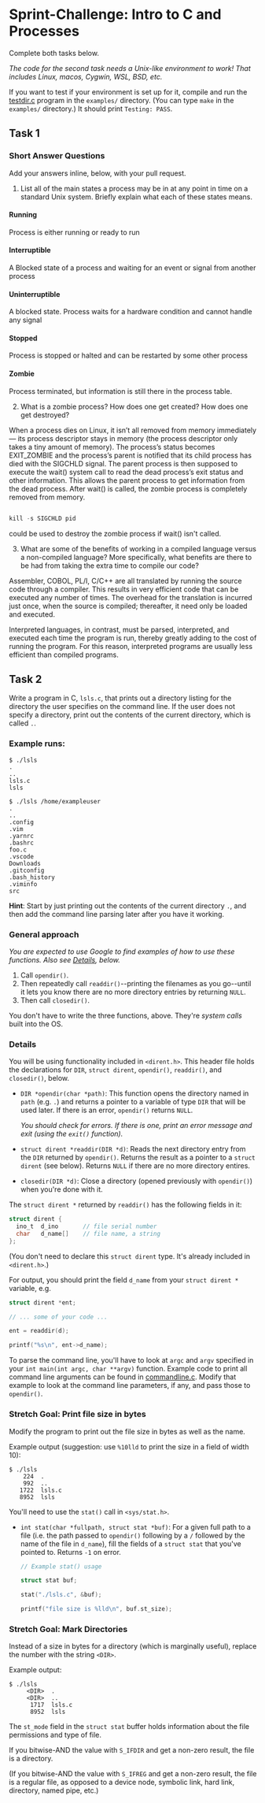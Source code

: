 # Sprint-Challenge: Intro to C and Processes

Complete both tasks below.

_The code for the second task needs a Unix-like environment to work! That includes
Linux, macos, Cygwin, WSL, BSD, etc._

If you want to test if your environment is set up for it, compile and run the
[testdir.c](examples/testdir.c) program in the `examples/` directory. (You can
type `make` in the `examples/` directory.) It should print `Testing: PASS`.

## Task 1

### Short Answer Questions

Add your answers inline, below, with your pull request.

1. List all of the main states a process may be in at any point in time on a standard Unix system. Briefly explain what each of these states means.

#### Running

Process is either running or ready to run

#### Interruptible

A Blocked state of a process and waiting for an event or signal from another process

#### Uninterruptible

A blocked state. Process waits for a hardware condition and cannot handle any signal

#### Stopped

Process is stopped or halted and can be restarted by some other process

#### Zombie

Process terminated, but information is still there in the process table.

2. What is a zombie process? How does one get created? How does one get destroyed?

When a process dies on Linux, it isn’t all removed from memory immediately — its process descriptor stays in memory (the process descriptor only takes a tiny amount of memory). The process’s status becomes EXIT_ZOMBIE and the process’s parent is notified that its child process has died with the SIGCHLD signal. The parent process is then supposed to execute the wait() system call to read the dead process’s exit status and other information. This allows the parent process to get information from the dead process. After wait() is called, the zombie process is completely removed from memory.

``` C

kill -s SIGCHLD pid

```

could be used to destroy the zombie process if wait() isn't called.

3. What are some of the benefits of working in a compiled language versus a non-compiled language? More specifically, what benefits are there to be had from taking the extra time to compile our code?

Assembler, COBOL, PL/I, C/C++ are all translated by running the source code through a compiler. This results in very efficient code that can be executed any number of times. The overhead for the translation is incurred just once, when the source is compiled; thereafter, it need only be loaded and executed.

Interpreted languages, in contrast, must be parsed, interpreted, and executed each time the program is run, thereby greatly adding to the cost of running the program. For this reason, interpreted programs are usually less efficient than compiled programs.

## Task 2

Write a program in C, `lsls.c`, that prints out a directory listing for the
directory the user specifies on the command line. If the user does not specify a
directory, print out the contents of the current directory, which is called `.`.

### Example runs:

```
$ ./lsls
.
..
lsls.c
lsls

$ ./lsls /home/exampleuser
.
..
.config
.vim
.yarnrc
.bashrc
foo.c
.vscode
Downloads
.gitconfig
.bash_history
.viminfo
src
```

**Hint**: Start by just printing out the contents of the current directory `.`,
and then add the command line parsing later after you have it working.

### General approach

_You are expected to use Google to find examples of how to use these functions.
Also see [Details](#details), below._

1. Call `opendir()`.
2. Then repeatedly call `readdir()`--printing the filenames as you go--until it
   lets you know there are no more directory entries by returning `NULL`.
3. Then call `closedir()`.

You don't have to write the three functions, above. They're _system calls_ built
into the OS.

### Details

You will be using functionality included in `<dirent.h>`. This header file holds
the declarations for `DIR`, `struct dirent`, `opendir()`, `readdir()`, and
`closedir()`, below.

* `DIR *opendir(char *path)`: This function opens the directory named in `path`
  (e.g. `.`) and returns a pointer to a variable of type `DIR` that will be used
  later. If there is an error, `opendir()` returns `NULL`.
  
  _You should check for errors. If there is one, print an error message and exit
  (using the `exit()` function)._

* `struct dirent *readdir(DIR *d)`: Reads the next directory entry from the
  `DIR` returned by `opendir()`. Returns the result as a pointer to a `struct
  dirent` (see below). Returns `NULL` if there are no more directory entires.

* `closedir(DIR *d)`: Close a directory (opened previously with `opendir()`)
  when you're done with it.

The `struct dirent *` returned by `readdir()` has the following fields in it:

```c
struct dirent {
  ino_t  d_ino       // file serial number
  char   d_name[]    // file name, a string
};
```

(You don't need to declare this `struct dirent` type. It's already included in
`<dirent.h>`.)

For output, you should print the field `d_name` from your `struct dirent *`
variable, e.g.

```c
struct dirent *ent;

// ... some of your code ...

ent = readdir(d);

printf("%s\n", ent->d_name);
```

To parse the command line, you'll have to look at `argc` and `argv` specified in
your `int main(int argc, char **argv)` function. Example code to print all
command line arguments can be found in [commandline.c](examples/commandline.c).
Modify that example to look at the command line parameters, if any, and pass
those to `opendir()`.

### Stretch Goal: Print file size in bytes

Modify the program to print out the file size in bytes as well as the name.

Example output (suggestion: use `%10lld` to print the size in a field of width
10):

```
$ ./lsls
    224  .
    992  ..
   1722  lsls.c
   8952  lsls
```

You'll need to use the `stat()` call in `<sys/stat.h>`.

* `int stat(char *fullpath, struct stat *buf)`: For a given full path to a file
  (i.e. the path passed to `opendir()` following by a `/` followed by the name
  of the file in `d_name`), fill the fields of a `struct stat` that you've
  pointed to. Returns `-1` on error.

  ```c
  // Example stat() usage

  struct stat buf;

  stat("./lsls.c", &buf);

  printf("file size is %lld\n", buf.st_size);
  ```

### Stretch Goal: Mark Directories

Instead of a size in bytes for a directory (which is marginally useful), replace
the number with the string `<DIR>`.

Example output:

```
$ ./lsls
     <DIR>  .
     <DIR>  ..
      1717  lsls.c
      8952  lsls
```

The `st_mode` field in the `struct stat` buffer holds information about the file
permissions and type of file.

If you bitwise-AND the value with `S_IFDIR` and get a non-zero result, the file
is a directory.

(If you bitwise-AND the value with `S_IFREG` and get a non-zero result, the file
is a regular file, as opposed to a device node, symbolic link, hard link,
directory, named pipe, etc.)

